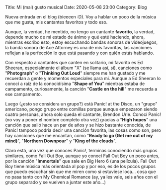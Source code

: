 Title: Mi (mal) gusto musical
Date: 2020-05-08 23:00
Category: Blog

Nueva entrada en el blog (bieeeen :D). Voy a hablar un poco de la música que me gusta, mis cantantes favoritos y todo eso.

Aunque, la verdad, he mentido, no tengo un cantante **favorito**, la verdad, depende mucho de mi estado de ánimo y qué esté haciendo, ahora, mientras escribo esto, estoy escuchando bandas sonoras de videojuegos, la banda sonora de Ace Attorney es una de mis favoritas, las canciones reflejan a la perfección lo que está pasando y con quién estás hablando.

Con respecto a cantantes que canten en solitario, mi favorito es Ed Sheeran, especialmente el álbum "X" (se llama así, si), canciones como "__Photograph__" o "__Thinking Out Loud__" siempre me han gustado y me recuerdan a gente y momentos especiales para mi. Aunque a Ed Sheeran lo conocí a raíz de la conocidísima "__Shape of You__" mientras estaba de campamento, curiosamente, la canción "__Castle on the hill__" me recuerda a ese campamento.

Luego (¿esto se considera un grupo?) está Panic! at the Disco, un "grupo" americano, pongo grupo entre comillas porque aunque empezaron siendo cuatro personas, ahora solo queda el cantante, Brendon Urie. Conocí Panic! (no voy a poner el nombre completo otra vez) gracias a "__High hopes__" una canción que salió hace un par de años y se hizo bastante conocida, de Panic! tampoco podría decir una canción favorita, las cosas como son, pero hay canciones que me encantan, como "__Ready to go (Get me out of my mind)__", "__Northern Downpour__" y "__King of the clouds__".

Claro está, una vez que conoces Panic!, terminas conociendo más grupos similares, como Fall Out Boy, aunque yo conocí Fall Out Boy un poco antes, por la canción "__Immortals__" que sale en Big Hero 6 (una película). Fall Out Boy tiene música más orientada al pop y por eso, es de los pocos grupos que puedo escuchar sin que me miren como si estuviese loca... cosa que no pasa tanto con My Chemical Romance (ay, ya les vale, seis años con el grupo separado y se vuelven a juntar este año...)

